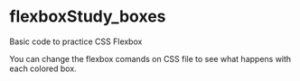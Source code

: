 # flexboxStudy_boxes
Basic code to practice CSS Flexbox

You can change the flexbox comands on CSS file to see what happens with each colored box.
